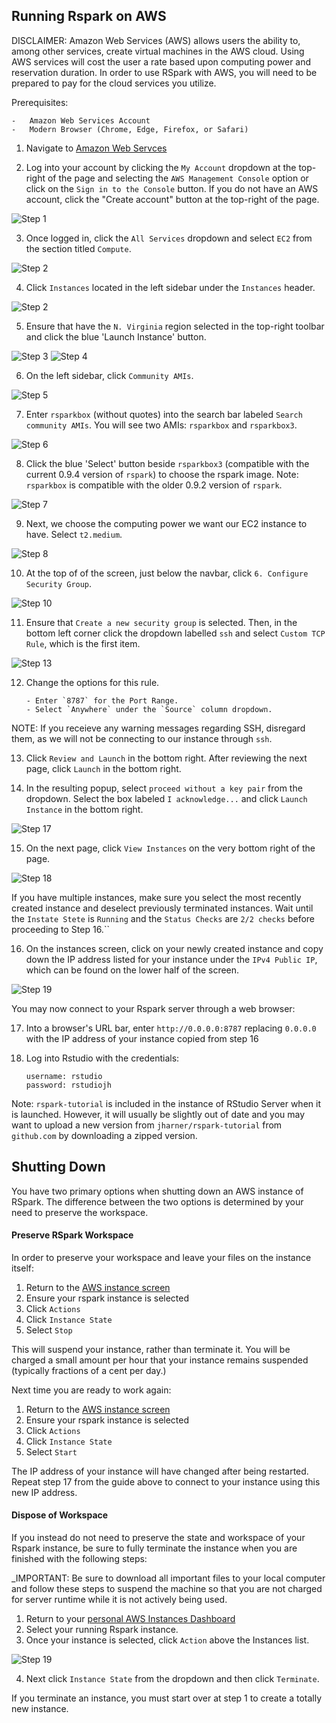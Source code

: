 ## Running Rspark on AWS  ##
DISCLAIMER: 
Amazon Web Services (AWS) allows users the ability to, among other services, create virtual machines in the AWS cloud.  Using AWS services will cost the user a rate based upon computing power and reservation duration.  In order to use RSpark with AWS, you will need to be prepared to pay for the cloud services you utilize.

Prerequisites:  

	-	Amazon Web Services Account  
	-	Modern Browser (Chrome, Edge, Firefox, or Safari)  

1. Navigate to [Amazon Web Servces](https://aws.amazon.com/)

2. Log into your account by clicking the `My Account` dropdown at the top-right of the page and selecting the `AWS Management Console` option or click on the `Sign in to the Console` button. If you do not have an AWS account, click the "Create account" button at the top-right of the page.

![Step 1](https://github.com/jharner/rspark/blob/master/AWS/image1.jpg)


3. Once logged in, click the `All Services` dropdown and select `EC2` from the section titled `Compute`.

![Step 2](https://github.com/jharner/rspark/blob/master/AWS/image13.jpg)


4. Click `Instances` located in the left sidebar under the `Instances` header.

![Step 2](https://github.com/jharner/rspark/blob/master/AWS/image2.jpg)

5. Ensure that have the `N. Virginia` region selected in the top-right toolbar and click the blue 'Launch Instance' button.

![Step 3](https://github.com/jharner/rspark/blob/master/AWS/image3.jpg)
![Step 4](https://github.com/jharner/rspark/blob/master/AWS/image4.jpg)


6. On the left sidebar, click `Community AMIs`.

 ![Step 5](https://github.com/jharner/rspark/blob/master/AWS/image5.jpg)


7. Enter `rsparkbox` (without quotes) into the search bar labeled `Search community AMIs`. You will see two AMIs: `rsparkbox` and `rsparkbox3`. 

 ![Step 6](https://github.com/jharner/rspark/blob/master/AWS/image6.jpg)


8. Click the blue 'Select' button beside `rsparkbox3` (compatible with the current 0.9.4 version of `rspark`) to choose the rspark image. Note: `rsparkbox` is compatible with the older 0.9.2 version of `rspark`.

 ![Step 7](https://github.com/jharner/rspark/blob/master/AWS/image7.jpg)


9. Next, we choose the computing power we want our EC2 instance to have.  Select `t2.medium`.

 ![Step 8](https://github.com/jharner/rspark/blob/master/AWS/image8.jpg)


10. At the top of of the screen, just below the navbar, click `6. Configure Security Group`.

![Step 10](https://github.com/jharner/rspark/blob/master/AWS/image14.jpg)


11. Ensure that `Create a new security group` is selected. Then, in the bottom left corner click the dropdown labelled `ssh` and select `Custom TCP Rule`, which is the first item.

 ![Step 13](https://github.com/jharner/rspark/blob/master/AWS/image15.jpg)

12. Change the options for this rule.  

		- Enter `8787` for the Port Range.  
		- Select `Anywhere` under the `Source` column dropdown.  

NOTE: If you receieve any warning messages regarding SSH, disregard them, as we will not be connecting to our instance through `ssh`.

13. Click `Review and Launch` in the bottom right. After reviewing the next page, click `Launch` in the bottom right.

14. In the resulting popup, select `proceed without a key pair` from the dropdown.  Select the box labeled `I acknowledge...` and click `Launch Instance` in the bottom right.
	
 ![Step 17](https://github.com/jharner/rspark/blob/master/AWS/image9.jpg)


15. On the next page, click `View Instances` on the very bottom right of the page.

 ![Step 18](https://github.com/jharner/rspark/blob/master/AWS/image16.jpg)
 
If you have multiple instances, make sure you select the most recently created instance and deselect previously terminated instances. Wait until the `Instate Stete` is `Running` and the `Status Checks` are `2/2 checks` before proceeding to Step 16.``


16. On the instances screen, click on your newly created instance and copy down the IP address listed for your instance under the `IPv4 Public IP`, which can be found on the lower half of the screen.

![Step 19](https://github.com/jharner/rspark/blob/master/AWS/image18.jpg)

You may now connect to your Rspark server through a web browser:

17. Into a browser's URL bar, enter `http://0.0.0.0:8787` replacing `0.0.0.0` with the IP address of your instance copied from step 16

18. Log into Rstudio with the credentials:  

		username: rstudio  
		password: rstudiojh  
		
Note: `rspark-tutorial` is included in the instance of RStudio Server when it is launched. However, it will usually be slightly out of date and you may want to upload a new version from `jharner/rspark-tutorial` from `github.com` by downloading a zipped version.


## Shutting Down ##

You have two primary options when shutting down an AWS instance of RSpark. The difference between the two options is determined by your need to preserve the workspace. 

#### Preserve RSpark Workspace ####
In order to preserve your workspace and leave your files on the instance itself:  

1. Return to the [AWS instance screen](https://console.aws.amazon.com/ec2)  
2. Ensure your rspark instance is selected  
3. Click `Actions`  
4. Click `Instance State`  
5. Select `Stop`  

This will suspend your instance, rather than terminate it.  You will be charged a small amount per hour that your instance remains suspended (typically fractions of a cent per day.)

Next time you are ready to work again:

1. Return to the [AWS instance screen](https://console.aws.amazon.com/ec2)  
2. Ensure your rspark instance is selected  
3. Click `Actions`  
4. Click `Instance State`  
5. Select `Start`  

The IP address of your instance will have changed after being restarted. Repeat step 17 from the guide above to connect to your instance using this new IP address.

#### Dispose of Workspace ####

If you instead do not need to preserve the state and workspace of your Rspark instance, be sure to fully terminate the instance when you are finished with the following steps:

_IMPORTANT: Be sure to download all important files to your local computer and follow these steps to suspend the machine so that you are not charged for server runtime while it is not actively being used.  

1. Return to your [personal AWS Instances Dashboard](https://console.aws.amazon.com/ec2)  
2. Select your running Rspark instance.  
3. Once your instance is selected, click `Action` above the Instances list.  

![Step 19](https://github.com/jharner/rspark/blob/master/AWS/image17.jpg)

4. Next click `Instance State` from the dropdown and then click `Terminate`.

If you terminate an instance, you must start over at step 1 to create a totally new instance.


